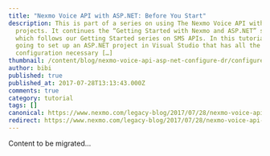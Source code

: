 ```yaml
---
title: "Nexmo Voice API with ASP.NET: Before You Start"
description: This is part of a series on using The Nexmo Voice API with ASP.NET
  projects. It continues the “Getting Started with Nexmo and ASP.NET” series,
  which follows our Getting Started series on SMS APIs. In this tutorial, we are
  going to set up an ASP.NET project in Visual Studio that has all the
  configuration necessary […]
thumbnail: /content/blog/nexmo-voice-api-asp-net-configure-dr/configure-voice-asp-net.png
author: bibi
published: true
published_at: 2017-07-28T13:13:43.000Z
comments: true
category: tutorial
tags: []
canonical: https://www.nexmo.com/legacy-blog/2017/07/28/nexmo-voice-api-asp-net-configure-dr
redirect: https://www.nexmo.com/legacy-blog/2017/07/28/nexmo-voice-api-asp-net-configure-dr
---
```


Content to be migrated...
